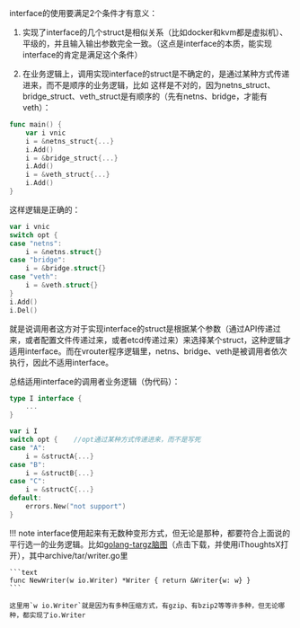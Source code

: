 interface的使用要满足2个条件才有意义：

1. 实现了interface的几个struct是相似关系（比如docker和kvm都是虚拟机）、平级的，并且输入输出参数完全一致。（这点是interface的本质，能实现interface的肯定是满足这个条件）

2. 在业务逻辑上，调用实现interface的struct是不确定的，是通过某种方式传递进来，而不是顺序的业务逻辑，比如
这样是不对的，因为netns_struct、bridge_struct、veth_struct是有顺序的（先有netns、bridge，才能有veth）：

```go
func main() {
    var i vnic
    i = &netns_struct{...}
    i.Add()
    i = &bridge_struct{...}
    i.Add()
    i = &veth_struct{...}
    i.Add()
}
```

这样逻辑是正确的：

```go
var i vnic
switch opt {
case "netns":
    i = &netns.struct{}
case "bridge":
    i = &bridge.struct{}
case "veth":
    i = &veth.struct{}
}
i.Add()
i.Del()
```

就是说调用者这方对于实现interface的struct是根据某个参数（通过API传递过来，或者配置文件传递过来，或者etcd传递过来）来选择某个struct，这种逻辑才适用interface。而在vrouter程序逻辑里，netns、bridge、veth是被调用者依次执行，因此不适用interface。

总结适用interface的调用者业务逻辑（伪代码）：

```go
type I interface {
    ...
}

var i I
switch opt {    //opt通过某种方式传递进来，而不是写死
case "A":
    i = &structA{...}
case "B":
    i = &structB{...}
case "C":
    i = &structC{...}
default:
    errors.New("not support")
}
```

!!! note
	interface使用起来有无数种变形方式，但无论是那种，都要符合上面说的平行选一的业务逻辑。比如[golang-targz脑图](/attachment/golang_targz.itmz)（点击下载，并使用iThoughtsX打开），其中archive/tar/writer.go里

	```text
	func NewWriter(w io.Writer) *Writer { return &Writer{w: w} }
	```

	这里用`w io.Writer`就是因为有多种压缩方式，有gzip、有bzip2等等许多种，但无论哪种，都实现了io.Writer
